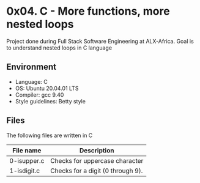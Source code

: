# 0x04. C - More functions, more nested loops
Project done during Full Stack Software Engineering at ALX-Africa. Goal is to understand nested loops in C language

## Environment
* Language: C
* OS: Ubuntu 20.04.01 LTS
* Compiler: gcc 9.40
* Style guidelines: Betty style

## Files
The following files are written in C

File name | Description
 --- | ---
0-isupper.c | Checks for uppercase character
1-isdigit.c | Checks for a digit (0 through 9).
